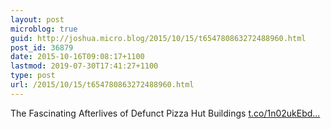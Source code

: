 ```yaml
---
layout: post
microblog: true
guid: http://joshua.micro.blog/2015/10/15/t654780863272488960.html
post_id: 36879
date: 2015-10-16T09:08:17+1100
lastmod: 2019-07-30T17:41:27+1100
type: post
url: /2015/10/15/t654780863272488960.html
---
```

The Fascinating Afterlives of Defunct Pizza Hut Buildings [t.co/1n02ukEbd...](http://t.co/1n02ukEbdm)
